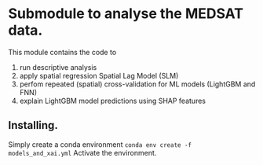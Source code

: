
# Submodule to analyse the __MEDSAT__ data. 
This module contains the code to  
1. run descriptive analysis 
2. apply spatial regression Spatial Lag Model (SLM)
3. perfom repeated (spatial) cross-validation for ML models (LightGBM and FNN)
4. explain LightGBM model predictions using SHAP features 

## Installing. 
Simply create a conda environment ```conda env create -f models_and_xai.yml```
Activate the environment.


